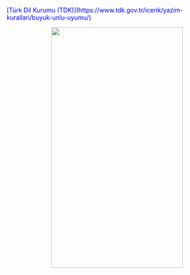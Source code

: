 <p style="color:blue;">
  [Türk Dil Kurumu (TDK)](https://www.tdk.gov.tr/icerik/yazim-kurallari/buyuk-unlu-uyumu/)
</p>

<p align="center">
  <img width="300" height="550" src="https://user-images.githubusercontent.com/36104238/119055369-9724b200-b9d1-11eb-9974-82e8aa048f00.gif">
</p>
